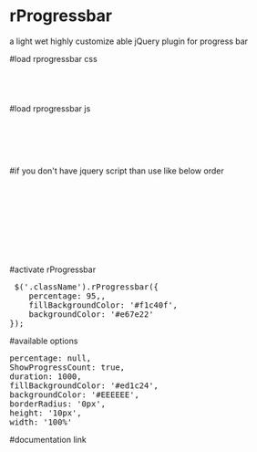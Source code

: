 # rProgressbar
a light wet highly customize able  jQuery plugin for progress bar 

#load rprogressbar css
  <code>
  <link rel="stylesheet" href="assets/css/jquery.rprogessbar.min.css">
  </code>
  
#load rprogressbar js
<pre>
 <script src="https://cdnjs.cloudflare.com/ajax/libs/waypoints/4.0.1/jquery.waypoints.js"></script>
 <script src="assets/js/jQuery.rProgressbar.min.js"></script>
</pre>
    
#if you don't have jquery script than use like below order    
<pre>
 <script src="https://cdnjs.cloudflare.com/ajax/libs/jquery/3.4.1/jquery.min.js"></script>
 <script src="https://cdnjs.cloudflare.com/ajax/libs/jquery-migrate/3.1.0/jquery-migrate.min.js"></script>
 <script src="https://cdnjs.cloudflare.com/ajax/libs/waypoints/4.0.1/jquery.waypoints.js"></script>
 <script src="assets/js/jQuery.rProgressbar.min.js"></script>
</pre>
#activate rProgressbar
<pre>
 $('.className').rProgressbar({
    percentage: 95,,
    fillBackgroundColor: '#f1c40f',
    backgroundColor: '#e67e22'
});
</pre>
#available options
<pre>
percentage: null,
ShowProgressCount: true,
duration: 1000,
fillBackgroundColor: '#ed1c24',
backgroundColor: '#EEEEEE',
borderRadius: '0px',
height: '10px',
width: '100%'
</pre>
#documentation link
